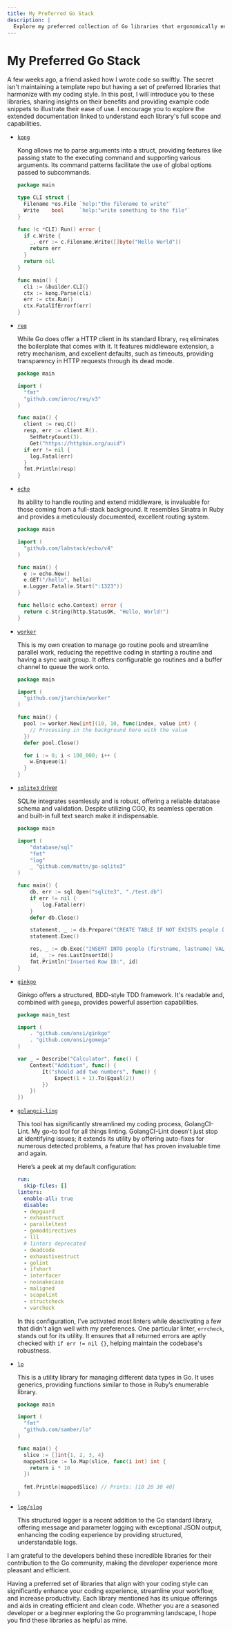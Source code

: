 ```yaml
---
title: My Preferred Go Stack
description: |
  Explore my preferred collection of Go libraries that ergonomically enhance my coding style and streamline the development of Go applications, allowing for efficient and organized coding.
---
```


# My Preferred Go Stack

A few weeks ago, a friend asked how I wrote code so swiftly. The secret isn't
maintaining a template repo but having a set of preferred libraries that
harmonize with my coding style. In this post, I will introduce you to these
libraries, sharing insights on their benefits and providing example code
snippets to illustrate their ease of use. I encourage you to explore the
extended documentation linked to understand each library's full scope and
capabilities.

- [`kong`](https://github.com/alecthomas/kong)

  Kong allows me to parse arguments into a struct, providing features like
  passing state to the executing command and supporting various arguments. Its
  command patterns facilitate the use of global options passed to subcommands.

  ```go
  package main

  type CLI struct {
    Filename *os.File `help:"the filename to write"`
    Write    bool     `help:"write something to the file"`
  }

  func (c *CLI) Run() error {
    if c.Write {
      _, err := c.Filename.Write([]byte("Hello World"))
      return err
    }
    return nil
  }

  func main() {
    cli := &builder.CLI{}
    ctx := kong.Parse(cli)
    err := ctx.Run()
    ctx.FatalIfErrorf(err)
  }
  ```

- [`req`](https://github.com/imroc/req)

  While Go does offer a HTTP client in its standard library, `req` eliminates
  the boilerplate that comes with it. It features middleware extension, a retry
  mechanism, and excellent defaults, such as timeouts, providing transparency in
  HTTP requests through its dead mode.

  ```go
  package main

  import (
    "fmt"
    "github.com/imroc/req/v3"
  )

  func main() {
    client := req.C()
    resp, err := client.R().
      SetRetryCount(3).
      Get("https://httpbin.org/uuid")
    if err != nil {
      log.Fatal(err)
    }
    fmt.Println(resp)
  }
  ```

- [`echo`](https://github.com/labstack/echo)

  Its ability to handle routing and extend middleware, is invaluable for those
  coming from a full-stack background. It resembles Sinatra in Ruby and provides
  a meticulously documented, excellent routing system.

  ```go
  package main

  import (
    "github.com/labstack/echo/v4"
  )

  func main() {
    e := echo.New()
    e.GET("/hello", hello)
    e.Logger.Fatal(e.Start(":1323"))
  }

  func hello(c echo.Context) error {
    return c.String(http.StatusOK, "Hello, World!")
  }
  ```

- [`worker`](https://github.com/jtarchie/worker)

  This is my own creation to manage go routine pools and streamline parallel
  work, reducing the repetitive coding in starting a routine and having a sync
  wait group. It offers configurable go routines and a buffer channel to queue
  the work onto.

  ```go
  package main

  import (
    "github.com/jtarchie/worker"
  )

  func main() {
    pool := worker.New[int](10, 10, func(index, value int) {
      // Processing in the background here with the value
    })
    defer pool.Close()

    for i := 0; i < 100_000; i++ {
      w.Enqueue(i)
    }
  }
  ```

- [`sqlite3` driver](https://github.com/mattn/go-sqlite3)

  SQLite integrates seamlessly and is robust, offering a reliable database
  schema and validation. Despite utilizing CGO, its seamless operation and
  built-in full text search make it indispensable.

  ```go
  package main

  import (
      "database/sql"
      "fmt"
      "log"
      _ "github.com/mattn/go-sqlite3"
  )

  func main() {
      db, err := sql.Open("sqlite3", "./test.db")
      if err != nil {
          log.Fatal(err)
      }
      defer db.Close()

      statement, _ := db.Prepare("CREATE TABLE IF NOT EXISTS people (id INTEGER PRIMARY KEY, firstname TEXT, lastname TEXT)")
      statement.Exec()

      res, _ := db.Exec("INSERT INTO people (firstname, lastname) VALUES (?, ?)", "John", "Doe")
      id, _ := res.LastInsertId()
      fmt.Println("Inserted Row ID:", id)
  }
  ```

- [`ginkgo`](https://github.com/onsi/ginkgo)

  Ginkgo offers a structured, BDD-style TDD framework. It's readable and,
  combined with `gomega`, provides powerful assertion capabilities.

  ```go
  package main_test

  import (
      . "github.com/onsi/ginkgo"
      . "github.com/onsi/gomega"
  )

  var _ = Describe("Calculator", func() {
      Context("Addition", func() {
          It("should add two numbers", func() {
              Expect(1 + 1).To(Equal(2))
          })
      })
  })
  ```

- [`golangci-ling`](https://github.com/golangci/golangci-lint)

  This tool has significantly streamlined my coding process, GolangCI-Lint. My
  go-to tool for all things linting. GolangCI-Lint doesn't just stop at
  identifying issues; it extends its utility by offering auto-fixes for numerous
  detected problems, a feature that has proven invaluable time and again.

  Here’s a peek at my default configuration:

  ```yaml
  run:
    skip-files: []
  linters:
    enable-all: true
    disable:
    - depguard
    - exhaustruct
    - paralleltest
    - gomoddirectives
    - lll
    # linters deprecated
    - deadcode
    - exhaustivestruct
    - golint
    - ifshort
    - interfacer
    - nosnakecase
    - maligned
    - scopelint
    - structcheck
    - varcheck
  ```

  In this configuration, I've activated most linters while deactivating a few
  that didn't align well with my preferences. One particular linter, `errcheck`,
  stands out for its utility. It ensures that all returned errors are aptly
  checked with `if err != nil {}`, helping maintain the codebase's robustness.

- [`lo`](https://github.com/samber/lo)

  This is a utility library for managing different data types in Go. It uses
  generics, providing functions similar to those in Ruby’s enumerable library.

  ```go
  package main

  import (
    "fmt"
    "github.com/samber/lo"
  )

  func main() {
    slice := []int{1, 2, 3, 4}
    mappedSlice := lo.Map(slice, func(i int) int {
      return i * 10
    })
    
    fmt.Println(mappedSlice) // Prints: [10 20 30 40]
  }
  ```

- [`log/slog`](https://go.dev/blog/slog)

  This structured logger is a recent addition to the Go standard library,
  offering message and parameter logging with exceptional JSON output, enhancing
  the coding experience by providing structured, understandable logs.

I am grateful to the developers behind these incredible libraries for their
contribution to the Go community, making the developer experience more pleasant
and efficient.

Having a preferred set of libraries that align with your coding style can
significantly enhance your coding experience, streamline your workflow, and
increase productivity. Each library mentioned has its unique offerings and aids
in creating efficient and clean code. Whether you are a seasoned developer or a
beginner exploring the Go programming landscape, I hope you find these libraries
as helpful as mine.
